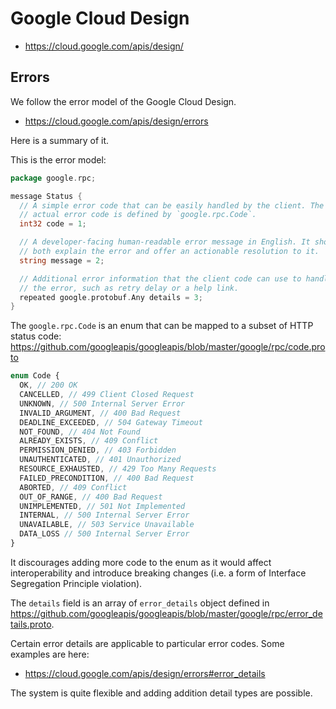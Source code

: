 # Google Cloud Design

- <https://cloud.google.com/apis/design/>

## Errors

We follow the error model of the Google Cloud Design.

- <https://cloud.google.com/apis/design/errors>

Here is a summary of it.

This is the error model:

```go
package google.rpc;

message Status {
  // A simple error code that can be easily handled by the client. The
  // actual error code is defined by `google.rpc.Code`.
  int32 code = 1;

  // A developer-facing human-readable error message in English. It should
  // both explain the error and offer an actionable resolution to it.
  string message = 2;

  // Additional error information that the client code can use to handle
  // the error, such as retry delay or a help link.
  repeated google.protobuf.Any details = 3;
}
```

The `google.rpc.Code` is an enum that can be mapped to a subset of HTTP status code:
<https://github.com/googleapis/googleapis/blob/master/google/rpc/code.proto>

```ts
enum Code {
  OK, // 200 OK
  CANCELLED, // 499 Client Closed Request
  UNKNOWN, // 500 Internal Server Error
  INVALID_ARGUMENT, // 400 Bad Request
  DEADLINE_EXCEEDED, // 504 Gateway Timeout
  NOT_FOUND, // 404 Not Found
  ALREADY_EXISTS, // 409 Conflict
  PERMISSION_DENIED, // 403 Forbidden
  UNAUTHENTICATED, // 401 Unauthorized
  RESOURCE_EXHAUSTED, // 429 Too Many Requests
  FAILED_PRECONDITION, // 400 Bad Request
  ABORTED, // 409 Conflict
  OUT_OF_RANGE, // 400 Bad Request
  UNIMPLEMENTED, // 501 Not Implemented
  INTERNAL, // 500 Internal Server Error
  UNAVAILABLE, // 503 Service Unavailable
  DATA_LOSS // 500 Internal Server Error
}
```

It discourages adding more code to the enum as it would affect interoperability and introduce breaking changes
(i.e. a form of Interface Segregation Principle violation).

The `details` field is an array of `error_details` object defined in
<https://github.com/googleapis/googleapis/blob/master/google/rpc/error_details.proto>.

Certain error details are applicable to particular error codes.
Some examples are here:

- <https://cloud.google.com/apis/design/errors#error_details>

The system is quite flexible and adding addition detail types are possible.
